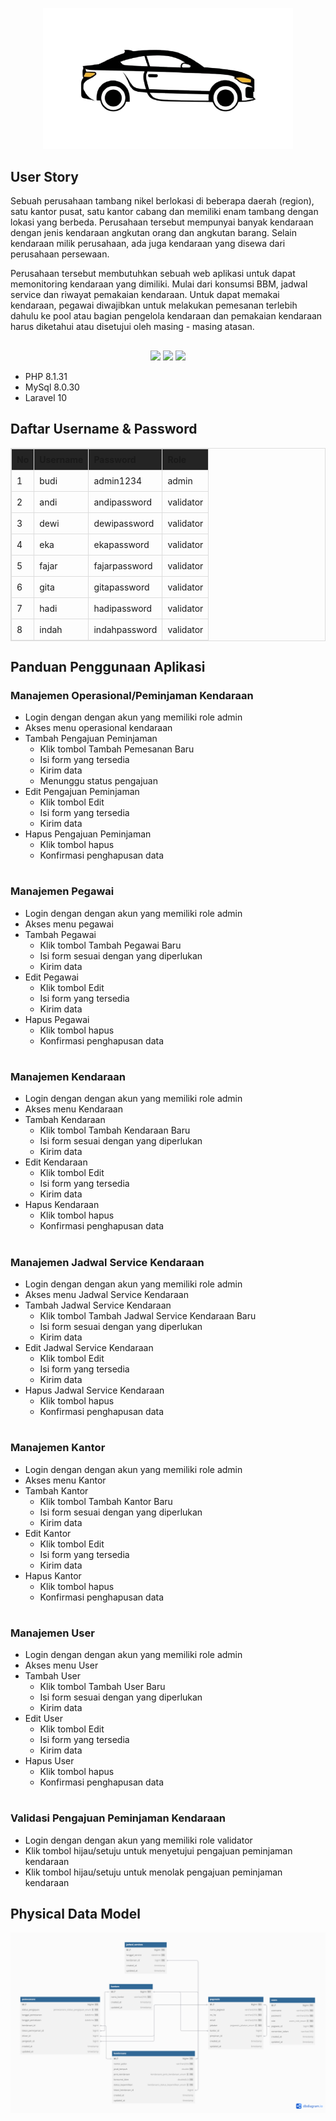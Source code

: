 <p align="center"><img src="public\img\icon.png" width="400"></p>

## User Story

Sebuah perusahaan tambang nikel berlokasi di beberapa daerah (region), satu kantor pusat, satu kantor cabang dan memiliki enam tambang dengan lokasi yang berbeda. Perusahaan tersebut mempunyai banyak kendaraan dengan jenis kendaraan angkutan orang dan angkutan barang. Selain kendaraan milik perusahaan, ada juga kendaraan yang disewa dari perusahaan persewaan. 

Perusahaan tersebut membutuhkan sebuah web aplikasi untuk dapat memonitoring  kendaraan yang dimiliki. Mulai dari konsumsi BBM, jadwal service dan riwayat pemakaian kendaraan. Untuk dapat memakai kendaraan, pegawai diwajibkan untuk melakukan pemesanan terlebih dahulu ke pool atau bagian pengelola kendaraan dan pemakaian kendaraan harus diketahui atau disetujui oleh masing - masing atasan.

## 

<p align="center"> 
<img src="https://th.bing.com/th/id/R.b81c0382fdfc29bc4a6603c1846f0acf?rik=AUACzJrX%2f0VCdA&riu=http%3a%2f%2fpngimg.com%2fuploads%2fphp%2fphp_PNG35.png&ehk=SDq0mYWBBsWE3A6HnxdvAQErErsuHxmn50YjvmaL83Q%3d&risl=&pid=ImgRaw&r=0" width="50">
<img src="https://pngimg.com/uploads/mysql/mysql_PNG22.png" width="50">
<img src="https://raw.githubusercontent.com/laravel/art/master/logo-lockup/5%20SVG/2%20CMYK/1%20Full%20Color/laravel-logolockup-cmyk-red.svg" width="120">
</p>

- PHP 8.1.31
- MySql 8.0.30
- Laravel 10

##
## Daftar Username & Password

<table style="width: 100%; border-collapse: collapse; border: 1px solid #ddd;">
    <thead style="background-color:rgb(36, 36, 36);">
        <tr>
            <th style="padding: 8px; text-align: left; border: 1px solid #ddd;">No</th>
            <th style="padding: 8px; text-align: left; border: 1px solid #ddd;">Username</th>
            <th style="padding: 8px; text-align: left; border: 1px solid #ddd;">Password</th>
            <th style="padding: 8px; text-align: left; border: 1px solid #ddd;">Role</th>
        </tr>
    </thead>
    <tbody>
        <tr>
            <td style="padding: 8px; border: 1px solid #ddd;" >1</td>
            <td style="padding: 8px; border: 1px solid #ddd;" >budi</td>
            <td style="padding: 8px; border: 1px solid #ddd;" >admin1234</td>
            <td style="padding: 8px; border: 1px solid #ddd;" >admin</td>
        </tr>
        <tr>
            <td style="padding: 8px; border: 1px solid #ddd;" >2</td>
            <td style="padding: 8px; border: 1px solid #ddd;" >andi</td>
            <td style="padding: 8px; border: 1px solid #ddd;" >andipassword</td>
            <td style="padding: 8px; border: 1px solid #ddd;" >validator</td>
        </tr>
        <tr>
            <td style="padding: 8px; border: 1px solid #ddd;" >3</td>
            <td style="padding: 8px; border: 1px solid #ddd;" >dewi</td>
            <td style="padding: 8px; border: 1px solid #ddd;" >dewipassword</td>
            <td style="padding: 8px; border: 1px solid #ddd;" >validator</td>
        </tr>
        <tr>
            <td style="padding: 8px; border: 1px solid #ddd;" >4</td>
            <td style="padding: 8px; border: 1px solid #ddd;" >eka</td>
            <td style="padding: 8px; border: 1px solid #ddd;" >ekapassword</td>
            <td style="padding: 8px; border: 1px solid #ddd;" >validator</td>
        </tr>
        <tr>
            <td style="padding: 8px; border: 1px solid #ddd;" >5</td>
            <td style="padding: 8px; border: 1px solid #ddd;" >fajar</td>
            <td style="padding: 8px; border: 1px solid #ddd;" >fajarpassword</td>
            <td style="padding: 8px; border: 1px solid #ddd;" >validator</td>
        </tr>
        <tr>
            <td style="padding: 8px; border: 1px solid #ddd;" >6</td>
            <td style="padding: 8px; border: 1px solid #ddd;" >gita</td>
            <td style="padding: 8px; border: 1px solid #ddd;" >gitapassword</td>
            <td style="padding: 8px; border: 1px solid #ddd;" >validator</td>
        </tr>
        <tr>
            <td style="padding: 8px; border: 1px solid #ddd;" >7</td>
            <td style="padding: 8px; border: 1px solid #ddd;" >hadi</td>
            <td style="padding: 8px; border: 1px solid #ddd;" >hadipassword</td>
            <td style="padding: 8px; border: 1px solid #ddd;" >validator</td>
        </tr>
        <tr>
            <td style="padding: 8px; border: 1px solid #ddd;" >8</td>
            <td style="padding: 8px; border: 1px solid #ddd;" >indah</td>
            <td style="padding: 8px; border: 1px solid #ddd;" >indahpassword</td>
            <td style="padding: 8px; border: 1px solid #ddd;" >validator</td>
        </tr>
    </tbody>
</table>

##
## Panduan Penggunaan Aplikasi

### Manajemen Operasional/Peminjaman Kendaraan
- Login dengan dengan akun yang memiliki role admin
- Akses menu operasional kendaraan
- Tambah Pengajuan Peminjaman
    - Klik tombol Tambah Pemesanan Baru
    - Isi form yang tersedia
    - Kirim data
    - Menunggu status pengajuan
- Edit Pengajuan Peminjaman 
    - Klik tombol Edit
    - Isi form yang tersedia
    - Kirim data
- Hapus Pengajuan Peminjaman
    - Klik tombol hapus
    - Konfirmasi penghapusan data

#
### Manajemen Pegawai
- Login dengan dengan akun yang memiliki role admin
- Akses menu pegawai
- Tambah Pegawai
    - Klik tombol Tambah Pegawai Baru
    - Isi form sesuai dengan yang diperlukan
    - Kirim data
- Edit Pegawai 
    - Klik tombol Edit
    - Isi form yang tersedia
    - Kirim data
- Hapus Pegawai
    - Klik tombol hapus
    - Konfirmasi penghapusan data

#
### Manajemen Kendaraan
- Login dengan dengan akun yang memiliki role admin
- Akses menu Kendaraan
- Tambah Kendaraan
    - Klik tombol Tambah Kendaraan Baru
    - Isi form sesuai dengan yang diperlukan
    - Kirim data
- Edit Kendaraan 
    - Klik tombol Edit
    - Isi form yang tersedia
    - Kirim data
- Hapus Kendaraan
    - Klik tombol hapus
    - Konfirmasi penghapusan data

#
### Manajemen Jadwal Service Kendaraan
- Login dengan dengan akun yang memiliki role admin
- Akses menu Jadwal Service Kendaraan
- Tambah Jadwal Service Kendaraan
    - Klik tombol Tambah Jadwal Service Kendaraan Baru
    - Isi form sesuai dengan yang diperlukan
    - Kirim data
- Edit Jadwal Service Kendaraan 
    - Klik tombol Edit
    - Isi form yang tersedia
    - Kirim data
- Hapus Jadwal Service Kendaraan
    - Klik tombol hapus
    - Konfirmasi penghapusan data

#
### Manajemen Kantor
- Login dengan dengan akun yang memiliki role admin
- Akses menu Kantor
- Tambah Kantor
    - Klik tombol Tambah Kantor Baru
    - Isi form sesuai dengan yang diperlukan
    - Kirim data
- Edit Kantor 
    - Klik tombol Edit
    - Isi form yang tersedia
    - Kirim data
- Hapus Kantor
    - Klik tombol hapus
    - Konfirmasi penghapusan data

#
### Manajemen User
- Login dengan dengan akun yang memiliki role admin
- Akses menu User
- Tambah User
    - Klik tombol Tambah User Baru
    - Isi form sesuai dengan yang diperlukan
    - Kirim data
- Edit User 
    - Klik tombol Edit
    - Isi form yang tersedia
    - Kirim data
- Hapus User
    - Klik tombol hapus
    - Konfirmasi penghapusan data

#
### Validasi Pengajuan Peminjaman Kendaraan
- Login dengan dengan akun yang memiliki role validator
- Klik tombol hijau/setuju untuk menyetujui pengajuan peminjaman kendaraan
- Klik tombol hijau/setuju untuk menolak pengajuan peminjaman kendaraan

## Physical Data Model
<img src="public\img\pdm_mobilops.png">
